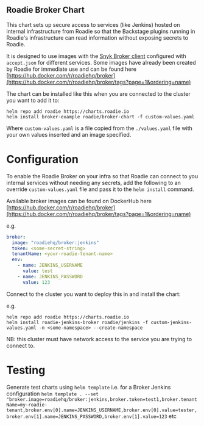 
## Roadie Broker Chart

This chart sets up secure access to services (like Jenkins) hosted on internal infrastructure from Roadie so that the Backstage plugins running in Roadie's infrastructure can read information without exposing secrets to Roadie.

It is designed to use images with the [Snyk Broker client](https://docs.snyk.io/enterprise-setup/snyk-broker) configured with `accept.json` for different services. Some images have already been created by Roadie for immediate use and can be found here [https://hub.docker.com/r/roadiehq/broker](https://hub.docker.com/r/roadiehq/broker/tags?page=1&ordering=name)

The chart can be installed like this when you are connected to the cluster you want to add it to:
```shell
helm repo add roadie https://charts.roadie.io
helm install broker-example roadie/broker-chart -f custom-values.yaml
```

Where `custom-values.yaml` is a file copied from the `./values.yaml` file with your own values inserted and an image specified. 

# Configuration

To enable the Roadie Broker on your infra so that Roadie can connect to you internal services without needing any secrets, add the following to an override `custom-values.yaml` file and pass it to the `helm install` command. 

Available broker images can be found on DockerHub here [https://hub.docker.com/r/roadiehq/broker](https://hub.docker.com/r/roadiehq/broker/tags?page=1&ordering=name)

e.g.
```yaml
broker:
  image: "roadiehq/broker:jenkins"
  token: <some-secret-string>
  tenantName: <your-roadie-tenant-name>
  env:
    - name: JENKINS_USERNAME
      value: test
    - name: JENKINS_PASSWORD
      value: 123
```

Connect to the cluster you want to deploy this in and install the chart:

e.g.
```shell
helm repo add roadie https://charts.roadie.io
helm install roadie-jenkins-broker roadie/jenkins -f custom-jenkins-values.yaml -n <some-namespace> --create-namespace
```

NB: this cluster must have network access to the service you are trying to connect to. 

# Testing

Generate test charts using `helm template` i.e. for a Broker Jenkins configuration `helm template . --set "broker.image=roadiehq/broker:jenkins,broker.token=test1,broker.tenantName=my-roadie-tenant,broker.env[0].name=JENKINS_USERNAME,broker.env[0].value=tester,broker.env[1].name=JENKINS_PASSWORD,broker.env[1].value=123` etc

